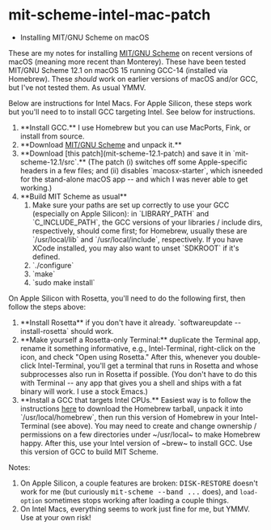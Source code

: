# mit-scheme-intel-mac-patch

* Installing MIT/GNU Scheme on macOS

These are my notes for installing <a
href="https://www.gnu.org/software/mit-scheme/">MIT/GNU
Scheme</a> on recent versions of macOS (meaning more recent
than Monterey).  These have been tested MIT/GNU Scheme 12.1
on macOS 15 running GCC-14 (installed via Homebrew).  These
*should* work on earlier versions of macOS and/or GCC, but
I've not tested them.  As usual YMMV.

Below are instructions for Intel Macs.  For Apple Silicon,
these steps work but you'll need to to install GCC targeting
Intel.  See below for instructions.

<ol>

<li> **Install GCC.**  I use Homebrew but you can use
   MacPorts, Fink, or install from source.
		
<li> **Download <a
href="https://www.gnu.org/software/mit-scheme/">MIT/GNU
Scheme</a> and unpack it.**

<li> **Download [this patch](mit-scheme-12.1-patch) and save
it in `mit-scheme-12.1/src`.**  (The patch (i) switches off
some Apple-specific headers in a few files; and (ii)
disables `macosx-starter`, which isneeded for the
stand-alone macOS app -- and which I was never able to get
working.)
	  
<li>**Build MIT Scheme as usual**
	  
   <ol>
   
   <li> Make sure your paths are set up correctly to use
	  your GCC (especially on Apple Silicon): in
	  `LIBRARY_PATH` and `C_INCLUDE_PATH`, the GCC versions
	  of your libraries / include dirs, respectively, should
	  come first; for Homebrew, usually these are
	  `/usr/local/lib` and `/usr/local/include`,
	  respectively.  If you have XCode installed, you may
	  also want to unset `SDKROOT` if it's defined.
	  
   <li> `./configure`
   <li> `make`
   <li> `sudo make install`
</ol>
	
</ol>

On Apple Silicon with Rosetta, you'll need to do the
following first, then follow the steps above:
<ol>

<li> **Install Rosetta** if you don't have it already.
`softwareupdate --install-rosetta` should work.

<li> **Make yourself a Rosetta-only Terminal:** duplicate
the Terminal app, rename it something informative, e.g.,
Intel-Terminal, right-click on the icon, and check "Open
using Rosetta."  After this, whenever you double-click
Intel-Terminal, you'll get a terminal that runs in Rosetta
and whose subprocesses also run in Rosetta if possible.
(You don't have to do this with Terminal -- any app that
gives you a shell and ships with a fat binary will work.  I
use a stock Emacs.)

<li> **Install a GCC that targets Intel CPUs.**  Easiest way
is to follow the instructions <a
href="https://docs.brew.sh/Installation">here</a> to
download the Homebrew tarball, unpack it into
`/usr/local/homebrew`, then run this version of Homebrew in
your Intel-Terminal (see above).  You may need to create and
change ownership / permissions on a few directories under
~/usr/local~ to make Homebrew happy.  After this, use your
Intel version of ~brew~ to install GCC.  Use this version of
GCC to build MIT Scheme.

</ol>

Notes:<ol>
      <li>On Apple Silicon, a couple features are
      broken: <tt>DISK-RESTORE</tt> doesn't work for me (but
      curiously <tt>mit-scheme --band ...</tt> does),
      and `load-option` sometimes stops working after loading a
      couple things.</li>
      <li>On Intel Macs, everything seems to work just fine for me, but
      YMMV.  Use at your own risk!</li>
    </ol>

